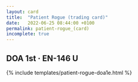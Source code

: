 ```yaml
---
layout: card
title:  "Patient Rogue (trading card)"
date:   2022-06-25 08:44:00 +0100
permalink: patient-rogue_(card)
incomplete: true
---
```


## DOA 1st &middot; EN-146 U

{% include templates/patient-rogue-doa1e.html %}